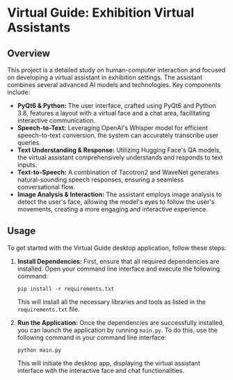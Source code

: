 # Virtual Guide: Exhibition Virtual Assistants

## Overview
This project is a detailed study on human-computer interaction and focused on developing a virtual assistant in exhibition settings. The assistant combines several advanced AI models and technologies. Key components include:

- **PyQt6 & Python:** The user interface, crafted using PyQt6 and Python 3.8, features a layout with a virtual face and a chat area, facilitating interactive communication.
- **Speech-to-Text:** Leveraging OpenAI's Whisper model for efficient speech-to-text conversion, the system can accurately transcribe user queries.
- **Text Understanding & Response:** Utilizing Hugging Face's QA models, the virtual assistant comprehensively understands and responds to text inputs.
- **Text-to-Speech:** A combination of Tacotron2 and WaveNet generates natural-sounding speech responses, ensuring a seamless conversational flow.
- **Image Analysis & Interaction:** The assistant employs image analysis to detect the user's face, allowing the model's eyes to follow the user's movements, creating a more engaging and interactive experience.

## Usage
To get started with the Virtual Guide desktop application, follow these steps:

1. **Install Dependencies:** First, ensure that all required dependencies are installed. Open your command line interface and execute the following command:
   ```
   pip install -r requirements.txt
   ```
   This will install all the necessary libraries and tools as listed in the `requirements.txt` file.

2. **Run the Application:** Once the dependencies are successfully installed, you can launch the application by running `main.py`. To do this, use the following command in your command line interface:
   ```
   python main.py
   ```
   This will initiate the desktop app, displaying the virtual assistant interface with the interactive face and chat functionalities.
